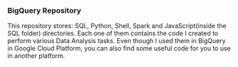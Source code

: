 ### BigQuery Repository

This repository stores: SQL, Python, Shell, Spark and JavaScript(inside the SQL folder) directories. Each one of them contains the code I created to perform various Data Analysis tasks. Even though I used them in BigQuery in Google Cloud Platform, you can also find some useful code for you to use in another platform.
